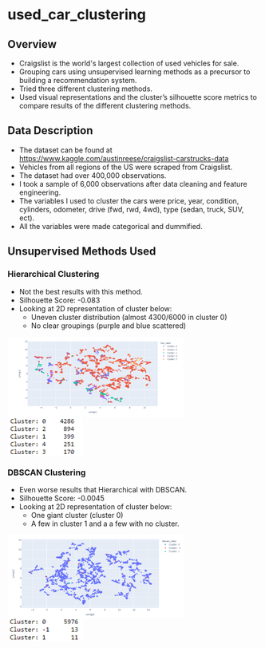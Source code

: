 # used_car_clustering

## Overview
  * Craigslist is the world's largest collection of used vehicles for sale. 
  * Grouping cars using unsupervised learning methods as a precursor to building a recommendation system.
  * Tried three different clustering methods. 
  * Used visual representations and the cluster’s silhouette score metrics to compare results of the different clustering methods. 
  
## Data Description
  * The dataset can be found at https://www.kaggle.com/austinreese/craigslist-carstrucks-data
  * Vehicles from all regions of the US were scraped from Craigslist.
  * The dataset had over 400,000 observations.
  * I took a sample of 6,000 observations after data cleaning and feature engineering. 
  * The variables I used to cluster the cars were price, year, condition, cylinders, odometer, drive (fwd, rwd, 4wd), type (sedan, truck, SUV, ect).
  * All the variables were made categorical and dummified. 

## Unsupervised Methods Used

### Hierarchical Clustering
* Not the best results with this method. 
* Silhouette Score: -0.083
* Looking at 2D representation of cluster below:
  * Uneven cluster distribution (almost 4300/6000 in cluster 0)
  * No clear groupings (purple and blue scattered)

<img src='imgs/heir umap.png' width='70%' align='center' title='Dimension Reduction with UMAP' alt='2D representation of Hierarchical Cluster'>

<img src='imgs/hier clusters.png' width='30%' align='center' title='Hierarchical clusters'>



### DBSCAN Clustering
* Even worse results that Hierarchical with DBSCAN. 
* Silhouette Score: -0.0045
* Looking at 2D representation of cluster below:
  * One giant cluster (cluster 0)
  * A few in cluster 1 and a a few with no cluster.

<img src='imgs/dbscan umap.png' width='70%' align='center' title='Dimension Reduction with UMAP' alt='2D representation of DBSCAN Cluster'>

<img src='imgs/dbscan clusters.png' width='30%' align='center' title='DBSCAN clusters'>
